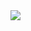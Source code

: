 <img src="https://github-readme-stats-delta-eight-95.vercel.app/api/top-langs/?username=Etsor&langs_count=6&theme=github_dark_dimmed&layout=compact&hide=gdscript"/>

